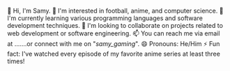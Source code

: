 
👋 Hi, I'm Samy.
👀 I'm interested in football, anime, and computer science.
🌱 I'm currently learning various programming languages and software development techniques.
💞️ I'm looking to collaborate on projects related to web development or software engineering.
📫 You can reach me via email at .......or connect with me on "_samy_gaming_".
😄 Pronouns: He/Him
⚡ Fun fact: I've watched every episode of my favorite anime series at least three times!

<!---
samy530/samy530 is a ✨ special ✨ repository because its `README.md` (this file) appears on your GitHub profile.
You can click the Preview link to take a look at your changes.
--->
